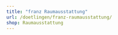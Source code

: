 ```yaml
---
title: "franz Raumausstattung"
url: /doetlingen/franz-raumausstattung/
shop: Raumausstattung
---
```

